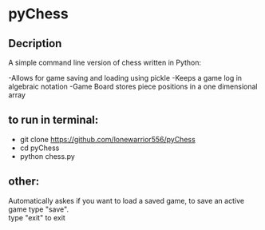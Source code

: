 # pyChess

## Decription
 A simple command line version of chess written in Python:
 
-Allows for game saving and loading using pickle
-Keeps a game log in algebraic notation
-Game Board stores piece positions in a one dimensional array 


## to run in terminal:
- git clone https://github.com/lonewarrior556/pyChess
- cd pyChess
- python chess.py

## other:
Automatically askes if you want to load a saved game, to save an active game type "save".  
type "exit" to exit


